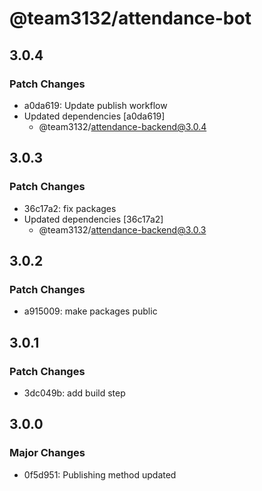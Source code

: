 # @team3132/attendance-bot

## 3.0.4

### Patch Changes

- a0da619: Update publish workflow
- Updated dependencies [a0da619]
  - @team3132/attendance-backend@3.0.4

## 3.0.3

### Patch Changes

- 36c17a2: fix packages
- Updated dependencies [36c17a2]
  - @team3132/attendance-backend@3.0.3

## 3.0.2

### Patch Changes

- a915009: make packages public

## 3.0.1

### Patch Changes

- 3dc049b: add build step

## 3.0.0

### Major Changes

- 0f5d951: Publishing method updated

